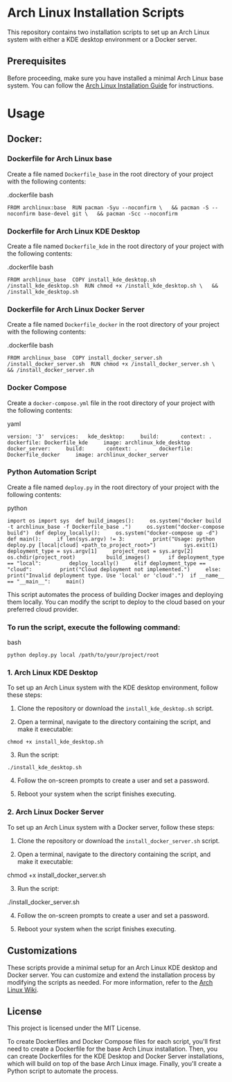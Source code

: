 # Arch Linux Installation Scripts

This repository contains two installation scripts to set up an Arch Linux system with either a KDE desktop environment or a Docker server.

## Prerequisites

Before proceeding, make sure you have installed a minimal Arch Linux base system. You can follow the [Arch Linux Installation Guide](https://wiki.archlinux.org/title/Installation_guide) for instructions.

# Usage

## Docker:

### Dockerfile for Arch Linux base

Create a file named `Dockerfile_base` in the root directory of your project with the following contents:

.dockerfile bash

`FROM archlinux:base  RUN pacman -Syu --noconfirm \   && pacman -S --noconfirm base-devel git \   && pacman -Scc --noconfirm`

### Dockerfile for Arch Linux KDE Desktop

Create a file named `Dockerfile_kde` in the root directory of your project with the following contents:

.dockerfile bash

`FROM archlinux_base  COPY install_kde_desktop.sh /install_kde_desktop.sh  RUN chmod +x /install_kde_desktop.sh \   && /install_kde_desktop.sh`

### Dockerfile for Arch Linux Docker Server

Create a file named `Dockerfile_docker` in the root directory of your project with the following contents:

.dockerfile bash

`FROM archlinux_base  COPY install_docker_server.sh /install_docker_server.sh  RUN chmod +x /install_docker_server.sh \   && /install_docker_server.sh`

### Docker Compose

Create a `docker-compose.yml` file in the root directory of your project with the following contents:

yaml

`version: '3'  services:   kde_desktop:     build:       context: .       dockerfile: Dockerfile_kde     image: archlinux_kde_desktop    docker_server:     build:       context: .       dockerfile: Dockerfile_docker     image: archlinux_docker_server`

### Python Automation Script

Create a file named `deploy.py` in the root directory of your project with the following contents:

python

`import os import sys  def build_images():     os.system("docker build -t archlinux_base -f Dockerfile_base .")     os.system("docker-compose build")  def deploy_locally():     os.system("docker-compose up -d")  def main():     if len(sys.argv) != 3:         print("Usage: python deploy.py [local|cloud] <path_to_project_root>")         sys.exit(1)      deployment_type = sys.argv[1]     project_root = sys.argv[2]      os.chdir(project_root)          build_images()      if deployment_type == "local":         deploy_locally()     elif deployment_type == "cloud":         print("Cloud deployment not implemented.")     else:         print("Invalid deployment type. Use 'local' or 'cloud'.")  if __name__ == "__main__":     main()`

This script automates the process of building Docker images and deploying them locally. You can modify the script to deploy to the cloud based on your preferred cloud provider.

### To run the script, execute the following command:

bash

`python deploy.py local /path/to/your/project/root`

### 1. Arch Linux KDE Desktop

To set up an Arch Linux system with the KDE desktop environment, follow these steps:

1. Clone the repository or download the `install_kde_desktop.sh` script.

2. Open a terminal, navigate to the directory containing the script, and make it executable:

```chmod +x install_kde_desktop.sh```

3. Run the script:

```./install_kde_desktop.sh```

4. Follow the on-screen prompts to create a user and set a password.

5. Reboot your system when the script finishes executing.

### 2. Arch Linux Docker Server

To set up an Arch Linux system with a Docker server, follow these steps:

1. Clone the repository or download the `install_docker_server.sh` script.

2. Open a terminal, navigate to the directory containing the script, and make it executable:

chmod +x install_docker_server.sh

3. Run the script:

./install_docker_server.sh


4. Follow the on-screen prompts to create a user and set a password.

5. Reboot your system when the script finishes executing.

## Customizations

These scripts provide a minimal setup for an Arch Linux KDE desktop and Docker server. You can customize and extend the installation process by modifying the scripts as needed. For more information, refer to the [Arch Linux Wiki](https://wiki.archlinux.org/).

## License

This project is licensed under the MIT License.

To create Dockerfiles and Docker Compose files for each script, you'll first need to create a Dockerfile for the base Arch Linux installation. Then, you can create Dockerfiles for the KDE Desktop and Docker Server installations, which will build on top of the base Arch Linux image. Finally, you'll create a Python script to automate the process.



